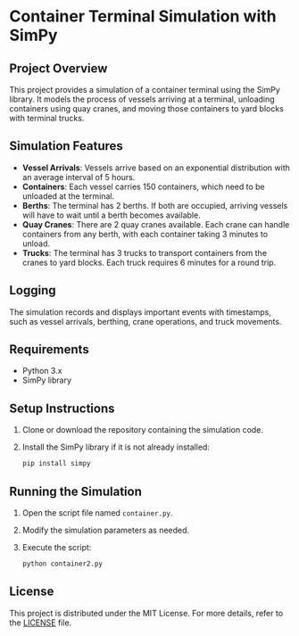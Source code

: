 # Container Terminal Simulation with SimPy

## Project Overview

This project provides a simulation of a container terminal using the SimPy library. It models the process of vessels arriving at a terminal, unloading containers using quay cranes, and moving those containers to yard blocks with terminal trucks.

## Simulation Features

- **Vessel Arrivals**: Vessels arrive based on an exponential distribution with an average interval of 5 hours.
- **Containers**: Each vessel carries 150 containers, which need to be unloaded at the terminal.
- **Berths**: The terminal has 2 berths. If both are occupied, arriving vessels will have to wait until a berth becomes available.
- **Quay Cranes**: There are 2 quay cranes available. Each crane can handle containers from any berth, with each container taking 3 minutes to unload.
- **Trucks**: The terminal has 3 trucks to transport containers from the cranes to yard blocks. Each truck requires 6 minutes for a round trip.

## Logging

The simulation records and displays important events with timestamps, such as vessel arrivals, berthing, crane operations, and truck movements.

## Requirements

- Python 3.x
- SimPy library

## Setup Instructions

1. Clone or download the repository containing the simulation code.
2. Install the SimPy library if it is not already installed:

    ```sh
    pip install simpy
    ```

## Running the Simulation

1. Open the script file named `container.py`.
2. Modify the simulation parameters as needed.
3. Execute the script:

    ```sh
    python container2.py
    ```

## License

This project is distributed under the MIT License. For more details, refer to the [LICENSE](LICENSE) file.
